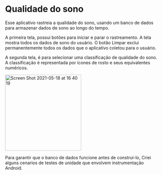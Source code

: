# Qualidade do sono 

Esse aplicativo rastreia a qualidade do sono, usando um banco de dados para armazenar dados de sono ao longo do tempo.

A primeira tela, possui botões para iniciar e parar o rastreamento. A tela mostra todos os dados de sono do usuário. O botão Limpar exclui permanentemente todos os dados que o aplicativo coletou para o usuário.

A segunda tela, é para selecionar uma classificação de qualidade do sono. A classificação é representada por ícones de rosto e seus equivalentes numéricos.

<img width="247" alt="Screen Shot 2021-05-18 at 16 40 19" src="https://user-images.githubusercontent.com/49947803/118712976-d1d2f280-b7f7-11eb-8e46-14c8528c1d91.png">


Para garantir que o banco de dados funcione antes de construí-lo, Criei alguns cenarios de testes de unidade que envolvem instrumentação Android.

